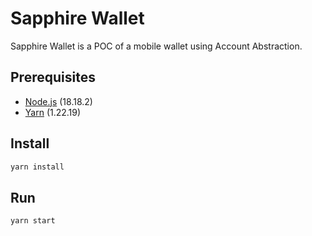 # Sapphire Wallet

Sapphire Wallet is a POC of a mobile wallet using Account Abstraction.

## Prerequisites

* [Node.js](https://nodejs.org/en/) (18.18.2)
* [Yarn](https://yarnpkg.com/) (1.22.19)

## Install

```bash
yarn install
```

## Run

```bash
yarn start
```